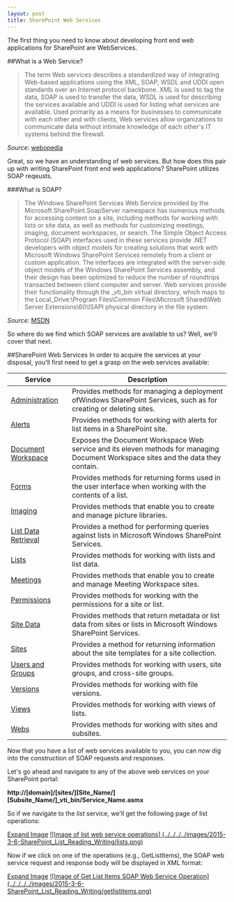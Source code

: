 ```yaml
---
layout: post
title: SharePoint Web Services
---
```


The first thing you need to know about developing front end web applications for SharePoint are WebServices.

##What is a Web Service?
>The term Web services describes a standardized way of integrating Web-based applications using the XML, SOAP, WSDL and UDDI open standards over an Internet protocol backbone. XML is used to tag the data, SOAP is used to transfer the data, WSDL is used for describing the services available and UDDI is used for listing what services are available. Used primarily as a means for businesses to communicate with each other and with clients, Web services allow organizations to communicate data without intimate knowledge of each other's IT systems behind the firewall.

*Source*: [webopedia](http://www.webopedia.com/TERM/W/Web_Services.html)

Great, so we have an understanding of web services.  But how does this pair up with writing SharePoint front end web applications?  SharePoint utilizes SOAP reqeusts.

###What is SOAP?
>The Windows SharePoint Services Web Service provided by the Microsoft.SharePoint.SoapServer namespace has numerous methods for accessing content on a site, including methods for working with lists or site data, as well as methods for customizing meetings, imaging, document workspaces, or search.
The Simple Object Access Protocol (SOAP) interfaces used in these services provide .NET developers with object models for creating solutions that work with Microsoft Windows SharePoint Services remotely from a client or custom application. The interfaces are integrated with the server-side object models of the Windows SharePoint Services assembly, and their design has been optimized to reduce the number of roundtrips transacted between client computer and server.
Web services provide their functionality through the _vti_bin virtual directory, which maps to the Local_Drive:\Program Files\Common Files\Microsoft Shared\Web Server Extensions\60\ISAPI physical directory in the file system.

*Source*: [MSDN](https://msdn.microsoft.com/en-us/library/dd587241(v=office.11).aspx)

So where do we find which SOAP services are available to us?  Well, we'll cover that next.


##SharePoint Web Services 
In order to acquire the services at your disposal, you'll first need to get a grasp on the web services available:

| Service               | Description                                                                                                                        |
|-----------------------|------------------------------------------------------------------------------------------------------------------------------------|
| [Administration](https://msdn.microsoft.com/en-us/library/dd586087(v=office.11).aspx)        | Provides methods for managing a deployment ofWindows SharePoint Services, such as for creating or deleting sites.                  |
| [Alerts](https://msdn.microsoft.com/en-us/library/dd586093(v=office.11).aspx)                | Provides methods for working with alerts for list items in a SharePoint site.                                                      |
| [Document Workspace](https://msdn.microsoft.com/en-us/library/dd586103(v=office.11).aspx)    | Exposes the Document Workspace Web service and its eleven methods for managing Document Workspace sites and the data they contain. |
| [Forms](https://msdn.microsoft.com/en-us/library/dd586110(v=office.11).aspx)                 | Provides methods for returning forms used in the user interface when working with the contents of a list.                          |
| [Imaging](https://msdn.microsoft.com/en-us/library/dd586123(v=office.11).aspx)               | Provides methods that enable you to create and manage picture libraries.                                                           |
| [List Data Retrieval](https://msdn.microsoft.com/en-us/library/dd586096(v=office.11).aspx)   | Provides a method for performing queries against lists in Microsoft Windows SharePoint Services.                                   |
| [Lists](https://msdn.microsoft.com/en-us/library/dd586136(v=office.11).aspx)                 | Provides methods for working with lists and list data.                                                                             |
| [Meetings](https://msdn.microsoft.com/en-us/library/dd586165(v=office.11).aspx)              | Provides methods that enable you to create and manage Meeting Workspace sites.                                                     |
| [Permissions](https://msdn.microsoft.com/en-us/library/dd586179(v=office.11).aspx)           | Provides methods for working with the permissions for a site or list.                                                              |
| [Site Data](https://msdn.microsoft.com/en-us/library/dd586184(v=office.11).aspx)             | Provides methods that return metadata or list data from sites or lists in Microsoft Windows SharePoint Services.                   |
| [Sites](https://msdn.microsoft.com/en-us/library/dd586187(v=office.11).aspx)                 | Provides a method for returning information about the site templates for a site collection.                                        |
| [Users and Groups](https://msdn.microsoft.com/en-us/library/dd586193(v=office.11).aspx)      | Provides methods for working with users, site groups, and cross-site groups.                                                       |
| [Versions](https://msdn.microsoft.com/en-us/library/dd586197(v=office.11).aspx)              | Provides methods for working with file versions.                                                                                   |
| [Views](https://msdn.microsoft.com/en-us/library/dd586201(v=office.11).aspx)                 | Provides methods for working with views of lists.     | [Web Part Pages](https://msdn.microsoft.com/en-us/library/dd586207(v=office.11).aspx)        | Provides the methods to send information to and retrieve information from XML Web services.                                        |
| [Webs](https://msdn.microsoft.com/en-us/library/dd586211(v=office.11).aspx)                  | Provides methods for working with sites and subsites.                                                                              |


Now that you have a list of web services available to you, you can now dig into the construction of SOAP requests and responses.

Let's go ahead and navigate to any of the above web services on your SharePoint portal:

**http://[domain]/[sites/][Site_Name/][Subsite_Name/]_vti_bin/Service_Name.asmx**

So if we navigate to the *list* service, we'll get the following page of list operations:


[Expand Image](../images/2015-3-6-SharePoint_List_Reading_Writing/lists.png)
[
![Image of list web service operations]
(../../../../images/2015-3-6-SharePoint_List_Reading_Writing/lists.png)
](../../../../images/2015-3-6-SharePoint_List_Reading_Writing/lists.png)

Now if we click on one of the operations (e.g., GetListItems), the SOAP web service request and response body will be displayed in XML format:


[Expand Image](../images/2015-3-6-SharePoint_List_Reading_Writing/getlistitems.png)
[
![Image of Get List Items SOAP Web Service Operation]
(../../../../images/2015-3-6-SharePoint_List_Reading_Writing/getlistitems.png)
](../../../../images/2015-3-6-SharePoint_List_Reading_Writing/getlistitems.png)